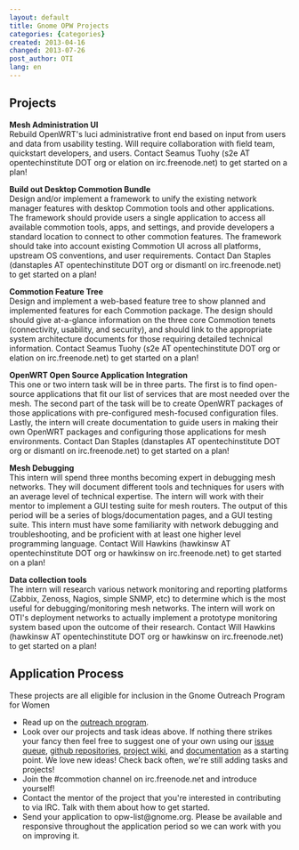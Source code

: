```yaml
---
layout: default
title: Gnome OPW Projects
categories: {categories}
created: 2013-04-16
changed: 2013-07-26
post_author: OTI
lang: en
---
```

  <h2>Projects</h2><p><strong>Mesh Administration UI</strong><br />Rebuild OpenWRT&#39;s luci administrative front end based on input from users and data from usability testing. Will require collaboration with field team, quickstart developers, and users. Contact Seamus Tuohy (s2e AT opentechinstitute DOT org or elation on irc.freenode.net) to get started on a plan!</p><p><strong>Build out Desktop Commotion Bundle</strong><br />Design and/or implement a framework to unify the existing network manager features with desktop Commotion tools and other applications. The framework should provide users a single application to access all available commotion tools, apps, and settings, and provide developers a standard location to connect to other commotion features. The framework should take into account existing Commotion UI across all platforms, upstream OS conventions, and user requirements. Contact Dan Staples (danstaples AT opentechinstitute DOT org or dismantl on irc.freenode.net) to get started on a plan!</p><p><strong>Commotion Feature Tree</strong><br />Design and implement a web-based feature tree to show planned and implemented features for each Commotion package. The design should should give at-a-glance information on the three core Commotion tenets (connectivity, usability, and security), and should link to the appropriate system architecture documents for those requiring detailed technical information. Contact Seamus Tuohy (s2e AT opentechinstitute DOT org or elation on irc.freenode.net) to get started on a plan!</p><p><strong>OpenWRT Open Source Application Integration</strong><br />This one or two intern task will be in three parts. The first is to find open-source applications that fit our list of services that are most needed over the mesh. The second part of the task will be to create OpenWRT packages of those applications with pre-configured mesh-focused configuration files. Lastly, the intern will create documentation to guide users in making their own OpenWRT packages and configuring those applications for mesh environments. Contact Dan Staples (danstaples AT opentechinstitute DOT org or dismantl on irc.freenode.net) to get started on a plan!</p><p><strong>Mesh Debugging</strong><br />This intern will spend three months becoming expert in debugging mesh networks. They will document different tools and techniques for users with an average level of technical expertise. The intern will work with their mentor to implement a GUI testing suite for mesh routers. The output of this period will be a series of blogs/documentation pages, and a GUI testing suite. This intern must have some familiarity with network debugging and troubleshooting, and be proficient with at least one higher level programming language. Contact Will Hawkins (hawkinsw AT opentechinstitute DOT org or hawkinsw on irc.freenode.net) to get started on a plan!</p><p><strong>Data collection tools</strong><br />The intern will research various network monitoring and reporting platforms (Zabbix, Zenoss, Nagios, simple SNMP, etc) to determine which is the most useful for debugging/monitoring mesh networks. The intern will work on OTI&#39;s deployment networks to actually implement a prototype monitoring system based upon the outcome of their research. Contact Will Hawkins (hawkinsw AT opentechinstitute DOT org or hawkinsw on irc.freenode.net) to get started on a plan!</p><h2>Application Process</h2><p>These projects are all eligible for inclusion in the Gnome Outreach Program for Women</p><ul><li>Read up on the <a href="https://live.gnome.org/OutreachProgramForWomen">outreach program</a>.</li><li>Look over our projects and task ideas above. If nothing there strikes your fancy then feel free to suggest one of your own using our <a href="https://code.commotionwireless.net/projects/commotion/issues">issue queue</a>, <a href="https://github.com/opentechinstitute">github repositories</a>, <a href="https://code.commotionwireless.net/projects/commotion/wiki">project wiki</a>, and <a href="http://commotionwireless.net">documentation</a> as a starting point. We love new ideas! Check back often, we&#39;re still adding tasks and projects!</li><li>Join the #commotion channel on irc.freenode.net and introduce yourself!</li><li>Contact the mentor of the project that you&#39;re interested in contributing to via IRC. Talk with them about how to get started.</li><li>Send your application to opw-list@gnome.org. Please be available and responsive throughout the application period so we can work with you on improving it.</li></ul> 
